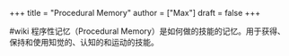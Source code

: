 +++
title = "Procedural Memory"
author = ["Max"]
draft = false
+++

\#wiki
程序性记忆（Procedural Memory）是如何做的技能的记忆。用于获得、保持和使用知觉的、认知的和运动的技能。
